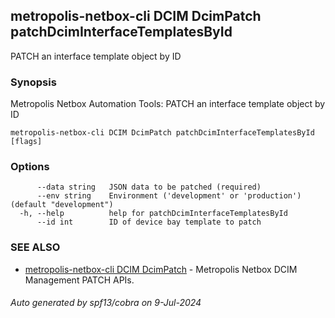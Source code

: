 ## metropolis-netbox-cli DCIM DcimPatch patchDcimInterfaceTemplatesById

PATCH an interface template object by ID

### Synopsis


Metropolis Netbox Automation Tools:
  PATCH an interface template object by ID

```
metropolis-netbox-cli DCIM DcimPatch patchDcimInterfaceTemplatesById [flags]
```

### Options

```
      --data string   JSON data to be patched (required)
      --env string    Environment ('development' or 'production') (default "development")
  -h, --help          help for patchDcimInterfaceTemplatesById
      --id int        ID of device bay template to patch
```

### SEE ALSO

* [metropolis-netbox-cli DCIM DcimPatch]()	 - Metropolis Netbox DCIM Management PATCH APIs.

###### Auto generated by spf13/cobra on 9-Jul-2024
